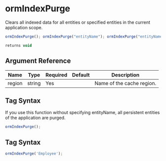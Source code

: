 # ormIndexPurge

Clears all indexed data for all entities or specified entities in the current application scope.

```javascript
ormIndexPurge(); ormIndexPurge("entityName"); ormIndexPurge("entityName_list");
```

```javascript
returns void
```

## Argument Reference

| Name | Type | Required | Default | Description |
| --- | --- | --- | --- | --- |
| region | string | Yes |  | Name of the cache region. |

## Tag Syntax

If you use this function without specifying entityName, all persistent entities of the application are purged.

```javascript
ormIndexPurge();
```

## Tag Syntax

```javascript
ormIndexPurge('Employee');
```
